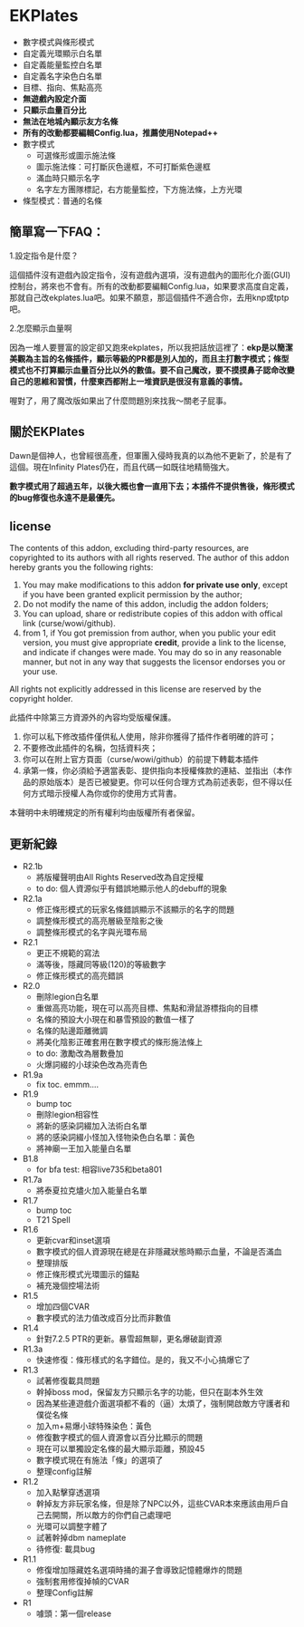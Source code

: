 # EKPlates

* 數字模式與條形模式
* 自定義光環顯示白名單
* 自定義能量監控白名單
* 自定義名字染色白名單
* 目標、指向、焦點高亮
* **無遊戲內設定介面**
* **只顯示血量百分比**
* **無法在地城內顯示友方名條**
* **所有的改動都要編輯Config.lua，推薦使用Notepad++**
* 數字模式
    * 可選條形或圖示施法條
    * 圖示施法條：可打斷灰色邊框，不可打斷紫色邊框
    * 滿血時只顯示名字
    * 名字左方團隊標記，右方能量監控，下方施法條，上方光環
* 條型模式：普通的名條

## 簡單寫一下FAQ：

1.設定指令是什麼？

這個插件沒有遊戲內設定指令，沒有遊戲內選項，沒有遊戲內的圖形化介面(GUI)控制台，將來也不會有。所有的改動都要編輯Config.lua，如果要求高度自定義，那就自己改ekplates.lua吧。如果不願意，那這個插件不適合你，去用knp或tptp吧。

2.怎麼顯示血量啊

因為一堆人要豐富的設定卻又跑來ekplates，所以我把話放這裡了：**ekp是以簡潔美觀為主旨的名條插件，顯示等級的PR都是別人加的，而且主打數字模式；條型模式也不打算顯示血量百分比以外的數值。要不自己魔改，要不摸摸鼻子認命改變自己的思維和習慣，什麼東西都附上一堆資訊是很沒有意義的事情。**

喔對了，用了魔改版如果出了什麼問題別來找我～關老子屁事。

## 關於EKPlates

Dawn是個神人，也曾經很高產，但軍團入侵時我真的以為他不更新了，於是有了這個。現在Infinity Plates仍在，而且代碼一如既往地精簡強大。

**數字模式用了超過五年，以後大概也會一直用下去；本插件不提供售後，條形模式的bug修復也永遠不是最優先。**

## license

The contents of this addon, excluding third-party resources, are copyrighted to its authors with all rights reserved. The author of this addon hereby grants you the following rights:
1. You may make modifications to this addon **for private use only**, except if you have been granted explicit permission by the author;
2. Do not modify the name of this addon, includig the addon folders;
3. You can upload, share or redistribute copies of this addon with offical link (curse/wowi/github).
4. from 1, if You got premission from author, when you public your edit version, you must give appropriate **credit**, provide a link to the license, and indicate if changes were made. You may do so in any reasonable manner, but not in any way that suggests the licensor endorses you or your use.
	
All rights not explicitly addressed in this license are reserved by the copyright holder.

此插件中除第三方資源外的內容均受版權保護。
1. 你可以私下修改插件僅供私人使用，除非你獲得了插件作者明確的許可；
2. 不要修改此插件的名稱，包括資料夾；
3. 你可以在附上官方頁面（curse/wowi/github）的前提下轉載本插件
4. 承第一條，你必須給予適當表彰、提供指向本授權條款的連結、並指出（本作品的原始版本）是否已被變更。你可以任何合理方式為前述表彰，但不得以任何方式暗示授權人為你或你的使用方式背書。

本聲明中未明確規定的所有權利均由版權所有者保留。

## 更新紀錄

* R2.1b
    * 將版權聲明由All Rights Reserved改為自定授權
    * to do: 個人資源似乎有錯誤地顯示他人的debuff的現象
* R2.1a
    * 修正條形模式的玩家名條錯誤顯示不該顯示的名字的問題
    * 調整條形模式的高亮層級至陰影之後
    * 調整條形模式的名字與光環布局
* R2.1
    * 更正不規範的寫法
    * 滿等後，隱藏同等級(120)的等級數字
    * 修正條形模式的高亮錯誤
* R2.0
    * 刪除legion白名單
    * 重做高亮功能，現在可以高亮目標、焦點和滑鼠游標指向的目標
    * 名條的預設大小現在和暴雪預設的數值一樣了
    * 名條的貼邊距離微調
    * 將美化陰影正確套用在數字模式的條形施法條上
    * to do: 激勵改為層數疊加
    * 火爆詞綴的小球染色改為亮青色
* R1.9a
    * fix toc. emmm....
* R1.9
    * bump toc
    * 刪除legion相容性
    * 將新的感染詞綴加入法術白名單
    * 將的感染詞綴小怪加入怪物染色白名單：黃色
    * 將神廟一王加入能量白名單
* B1.8
    * for bfa test: 相容live735和beta801
* R1.7a  
    * 將泰夏拉克燼火加入能量白名單  
* R1.7  
    * bump toc  
    * T21 Spell  
* R1.6  
    * 更新cvar和inset選項  
    * 數字模式的個人資源現在總是在非隱藏狀態時顯示血量，不論是否滿血  
    * 整理排版  
    * 修正條形模式光環圖示的錨點  
    * 補充幾個控場法術  
* R1.5  
    * 增加四個CVAR  
    * 數字模式的法力值改成百分比而非數值  
* R1.4  
    * 針對7.2.5 PTR的更新。暴雪超無聊，更名爆破副資源  
* R1.3a  
    * 快速修復：條形樣式的名字錯位。是的，我又不小心搞爆它了  
* R1.3  
    * 試著修復載具問題  
    * 幹掉boss mod，保留友方只顯示名字的功能，但只在副本外生效  
    * 因為某些連遊戲介面選項都不看的（逼）太煩了，強制開啟敵方守護者和僕從名條  
    * 加入m+易爆小球特殊染色：黃色
    * 修復數字模式的個人資源會以百分比顯示的問題  
    * 現在可以單獨設定名條的最大顯示距離，預設45  
    * 數字模式現在有施法「條」的選項了  
    * 整理config註解  
* R1.2  
    * 加入點擊穿透選項  
    * 幹掉友方非玩家名條，但是除了NPC以外，這些CVAR本來應該由用戶自己去開關，所以敵方的你們自己處理吧  
    * 光環可以調整字體了  
    * 試著幹掉dbm nameplate  
    * 待修復: 載具bug  
* R1.1  
    * 修復增加隱藏姓名選項時捅的漏子會導致記憶體爆炸的問題  
    * 強制套用修復掉幀的CVAR  
    * 整理Config註解  
* R1  
    * 噱頭：第一個release  
